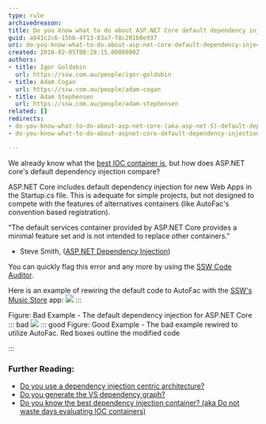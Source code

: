 ```yaml
---
type: rule
archivedreason: 
title: Do you know what to do about ASP.NET Core default dependency injection?
guid: a841c2c6-15bb-4f13-83a7-f8c201b0e937
uri: do-you-know-what-to-do-about-asp-net-core-default-dependency-injection
created: 2016-02-05T00:28:15.0000000Z
authors:
- title: Igor Goldobin
  url: https://ssw.com.au/people/igor-goldobin
- title: Adam Cogan
  url: https://ssw.com.au/people/adam-cogan
- title: Adam Stephensen
  url: https://ssw.com.au/people/adam-stephensen
related: []
redirects:
- do-you-know-what-to-do-about-asp-net-core-(aka-asp-net-5)-default-dependency-injection
- do-you-know-what-to-do-about-aspnet-core-default-dependency-injection

---
```


We already know what the [best IOC container is](/_layouts/15/FIXUPREDIRECT.ASPX?WebId=3dfc0e07-e23a-4cbb-aac2-e778b71166a2&TermSetId=07da3ddf-0924-4cd2-a6d4-a4809ae20160&TermId=0aa194e1-2de9-4ed1-b430-444109d65a50), but how does ASP.NET core's default dependency injection compare?

ASP.NET Core includes default dependency injection for new Web Apps in the Startup.cs file. This is adequate for simple projects, but not designed to compete with the features of alternatives containers (like AutoFac's convention based registration).

"The default services container provided by ASP.NET Core provides a minimal feature set and is not intended to replace other containers."

- Steve Smith, ([ASP.NET Dependency Injection](http://docs.asp.net/en/latest/fundamentals/dependency-injection.html))

<!--endintro-->

You can quickly flag this error and any more by using the [SSW Code Auditor](https://www.ssw.com.au/ssw/CodeAuditor/).

Here is an example of rewiring the default code to AutoFac with the [SSW's Music Store](https://github.com/SSWConsulting/enterprise-musicstore-ui-angular2)  app:
![](SSW-DependencyInjection-Example-Default-Bad.png)
:::

Figure: Bad Example - The default dependency injection for ASP.NET Core
::: bad
![](SSW-DependencyInjection-Example-Default-Good.png)
::: good
Figure: Good Example - The bad example rewired to utilize AutoFac. Red boxes outline the modified code


:::

### Further Reading:

* [Do you use a dependency injection centric architecture?](/do-you-use-a-dependency-injection-centric-architecture)
* [Do you generate the VS dependency graph?](/Pages/DoYouGenerateTheVSDependencyGraph.aspx)
* [Do you know the best dependency injection container? (aka Do not waste days evaluating IOC containers)](/do-you-know-the-best-dependency-injection-container-aka-do-not-waste-days-evaluating-ioc-containers)
